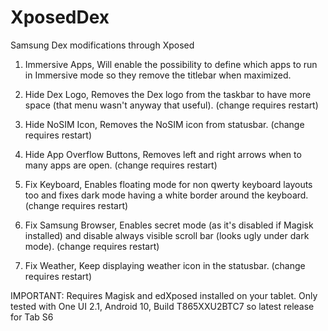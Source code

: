 # XposedDex
Samsung Dex modifications through Xposed

1. Immersive Apps,
Will enable the possibility to define which apps to run in Immersive mode so they remove the titlebar when maximized.

2. Hide Dex Logo,
Removes the Dex logo from the taskbar to have more space (that menu wasn't anyway that useful). (change requires restart)

3. Hide NoSIM Icon, 
Removes the NoSIM icon from statusbar. (change requires restart)

4. Hide App Overflow Buttons, 
Removes left and right arrows when to many apps are open. (change requires restart)

5. Fix Keyboard,
Enables floating mode for non qwerty keyboard layouts too and fixes dark mode having a white border around the keyboard. (change requires restart)

6. Fix Samsung Browser,
Enables secret mode (as it's disabled if Magisk installed) and disable always visible scroll bar (looks ugly under dark mode).  (change requires restart)

7. Fix Weather,
Keep displaying weather icon in the statusbar. (change requires restart)

IMPORTANT: Requires Magisk and edXposed installed on your tablet. 
Only tested with One UI 2.1, Android 10, Build T865XXU2BTC7 so latest release for Tab S6
